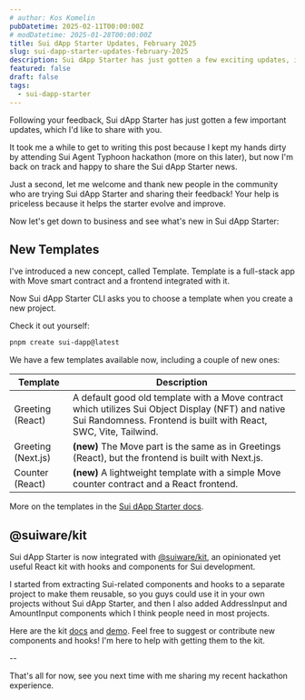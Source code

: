 ```yaml
---
# author: Kos Komelin
pubDatetime: 2025-02-11T00:00:00Z
# modDatetime: 2025-01-28T00:00:00Z
title: Sui dApp Starter Updates, February 2025
slug: sui-dapp-starter-updates-february-2025
description: Sui dApp Starter has just gotten a few exciting updates, including a new Next.js template and @suiware/kit integration.
featured: false
draft: false
tags:
  - sui-dapp-starter
---
```


Following your feedback, Sui dApp Starter has just gotten a few important updates, which I'd like to share with you. 

<!--truncate-->

It took me a while to get to writing this post because I kept my hands dirty by attending Sui Agent Typhoon hackathon (more on this later), but now I'm back on track and happy to share the Sui dApp Starter news.

Just a second, let me welcome and thank new people in the community who are trying Sui dApp Starter and sharing their feedback! Your help is priceless because it helps the starter evolve and improve.

Now let's get down to business and see what's new in Sui dApp Starter:

## New Templates

I've introduced a new concept, called Template. Template is a full-stack app with Move smart contract and a frontend integrated with it.

Now Sui dApp Starter CLI asks you to choose a template when you create a new project.

Check it out yourself:

```bash
pnpm create sui-dapp@latest
```

We have a few templates available now, including a couple of new ones:

| Template | Description | 
| --- | --- | 
| Greeting (React) | A default good old template with a Move contract which utilizes Sui Object Display (NFT) and native Sui Randomness. Frontend is built with React, SWC, Vite, Tailwind. |
| Greeting (Next.js) | **(new)** The Move part is the same as in Greetings (React), but the frontend is built with Next.js. |
| Counter (React) | **(new)** A lightweight template with a simple Move counter contract and a React frontend. |

More on the templates in the [Sui dApp Starter docs](https://sui-dapp-starter.dev/docs/templates/).

## @suiware/kit

Sui dApp Starter is now integrated with [@suiware/kit](https://github.com/suiware/kit), an opinionated yet useful React kit with hooks and components for Sui development.

I started from extracting Sui-related components and hooks to a separate project to make them reusable, so you guys could use it in your own projects without Sui dApp Starter, and then I also added AddressInput and AmountInput components which I think people need in most projects.

Here are the kit [docs](https://www.npmjs.com/package/@suiware/kit) and [demo](https://kit.suiware.io/). 
Feel free to suggest or contribute new components and hooks! I'm here to help with getting them to the kit.

--

That's all for now, see you next time with me sharing my recent hackathon experience.
